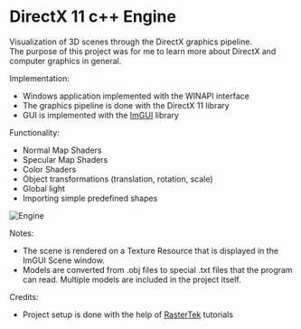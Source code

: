 # DirectX 11 c++ Engine
<p>
Visualization of 3D scenes through the DirectX graphics pipeline. <br>
The purpose of this project was for me to learn more about DirectX and computer graphics in general.
</p>

Implementation:
- Windows application implemented with the WINAPI interface
- The graphics pipeline is done with the DirectX 11 library
- GUI is implemented with the [ImGUI](https://github.com/ocornut/imgui) library

Functionality:
- Normal Map Shaders
- Specular Map Shaders
- Color Shaders
- Object transformations (translation, rotation, scale)
- Global light
- Importing simple predefined shapes


![Engine](https://user-images.githubusercontent.com/62693918/124922016-56bcda00-dff9-11eb-8f3e-678ab115d331.png)


Notes:
- The scene is rendered on a Texture Resource that is displayed in the ImGUI Scene window.
- Models are converted from .obj files to special .txt files that the program can read. Multiple models are included in the project itself.

Credits:
- Project setup is done with the help of [RasterTek](https://www.rastertek.com/tutdx11.html) tutorials
